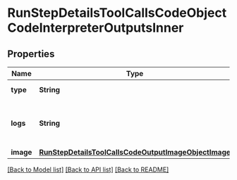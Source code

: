 # RunStepDetailsToolCallsCodeObjectCodeInterpreterOutputsInner

## Properties
Name | Type | Description | Notes
------------ | ------------- | ------------- | -------------
**type** | **String** | Always &#x60;logs&#x60;. | 
**logs** | **String** | The text output from the Code Interpreter tool call. | 
**image** | [**RunStepDetailsToolCallsCodeOutputImageObjectImage**](RunStepDetailsToolCallsCodeOutputImageObjectImage.md) |  | 

[[Back to Model list]](../README.md#documentation-for-models) [[Back to API list]](../README.md#documentation-for-api-endpoints) [[Back to README]](../README.md)


